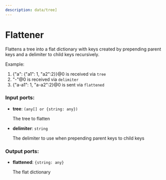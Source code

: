 ```yaml
---
description: data/tree]
---
```


# Flattener

Flattens a tree into a flat dictionary with keys created by prepending parent keys and a delimiter to child keys recursively.

Example:

1. {"a": {"a1": 1, "a2":2}}@0 is received via `tree`
2. "-"@0 is received via `delimiter`
3. {"a-a1": 1, "a-a2":2}@0 is sent via `flattened`

### Input ports:

* __tree__: `(any[] or {string: any})`

    The tree to flatten


* __delimiter__: `string`

    The delimiter to use when prepending parent keys to child keys

### Output ports:

* __flattened__: `{string: any}`

    The flat dictionary

